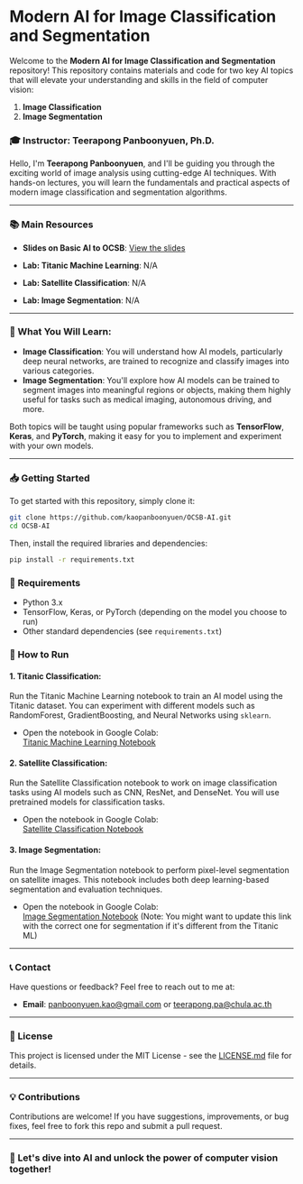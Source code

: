 # Modern AI for Image Classification and Segmentation

Welcome to the **Modern AI for Image Classification and Segmentation** repository! This repository contains materials and code for two key AI topics that will elevate your understanding and skills in the field of computer vision:

1. **Image Classification**
2. **Image Segmentation**

### 🎓 Instructor: Teerapong Panboonyuen, Ph.D.

Hello, I'm **Teerapong Panboonyuen**, and I'll be guiding you through the exciting world of image analysis using cutting-edge AI techniques. With hands-on lectures, you will learn the fundamentals and practical aspects of modern image classification and segmentation algorithms.

---

### 📚 **Main Resources**

- **Slides on Basic AI to OCSB**: [View the slides](https://github.com/kaopanboonyuen/OCSB-AI/blob/main/slides/20250317_BasicAI_toOCSB.pdf)
  
- **Lab: Titanic Machine Learning**: N/A

- **Lab: Satellite Classification**: N/A

- **Lab: Image Segmentation**: N/A

---

### 🧠 What You Will Learn:
- **Image Classification**: You will understand how AI models, particularly deep neural networks, are trained to recognize and classify images into various categories.
- **Image Segmentation**: You'll explore how AI models can be trained to segment images into meaningful regions or objects, making them highly useful for tasks such as medical imaging, autonomous driving, and more.

Both topics will be taught using popular frameworks such as **TensorFlow**, **Keras**, and **PyTorch**, making it easy for you to implement and experiment with your own models.

---

### 📥 Getting Started

To get started with this repository, simply clone it:

```bash
git clone https://github.com/kaopanboonyuen/OCSB-AI.git
cd OCSB-AI
```

Then, install the required libraries and dependencies:

```bash
pip install -r requirements.txt
```

### 🔧 Requirements
- Python 3.x
- TensorFlow, Keras, or PyTorch (depending on the model you choose to run)
- Other standard dependencies (see `requirements.txt`)

### 🚀 How to Run

#### 1. **Titanic Classification:**
Run the Titanic Machine Learning notebook to train an AI model using the Titanic dataset. You can experiment with different models such as RandomForest, GradientBoosting, and Neural Networks using `sklearn`.

- Open the notebook in Google Colab:  
  [Titanic Machine Learning Notebook](https://colab.research.google.com/github/kaopanboonyuen/OCSB-AI/code/Titanic_ML.ipynb)

#### 2. **Satellite Classification:**
Run the Satellite Classification notebook to work on image classification tasks using AI models such as CNN, ResNet, and DenseNet. You will use pretrained models for classification tasks.

- Open the notebook in Google Colab:  
  [Satellite Classification Notebook](https://colab.research.google.com/github/kaopanboonyuen/OCSB-AI/code/Satellite_Classification.ipynb)

#### 3. **Image Segmentation:**
Run the Image Segmentation notebook to perform pixel-level segmentation on satellite images. This notebook includes both deep learning-based segmentation and evaluation techniques.

- Open the notebook in Google Colab:  
  [Image Segmentation Notebook](https://colab.research.google.com/github/kaopanboonyuen/OCSB-AI/code/Titanic_ML.ipynb) (Note: You might want to update this link with the correct one for segmentation if it's different from the Titanic ML)

---

### 📞 Contact

Have questions or feedback? Feel free to reach out to me at:

- **Email**: [panboonyuen.kao@gmail.com](mailto:panboonyuen.kao@gmail.com) or [teerapong.pa@chula.ac.th](mailto:teerapong.pa@chula.ac.th)

---

### 📜 License

This project is licensed under the MIT License - see the [LICENSE.md](LICENSE.md) file for details.

---

### 💡 Contributions

Contributions are welcome! If you have suggestions, improvements, or bug fixes, feel free to fork this repo and submit a pull request.

---

### 🌟 Let's dive into AI and unlock the power of computer vision together!